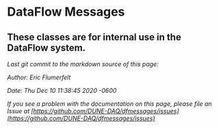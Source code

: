 # DataFlow Messages

These classes are for internal use in the DataFlow system.
-----

_Last git commit to the markdown source of this page:_


_Author: Eric Flumerfelt_

_Date: Thu Dec 10 11:38:45 2020 -0600_

_If you see a problem with the documentation on this page, please file an Issue at [https://github.com/DUNE-DAQ/dfmessages/issues](https://github.com/DUNE-DAQ/dfmessages/issues)_
